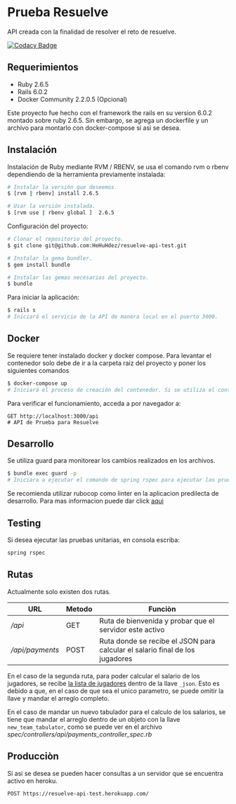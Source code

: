 # Prueba Resuelve

API creada con la finalidad de resolver el reto de resuelve. 

[![Codacy Badge](https://app.codacy.com/project/badge/Grade/db16d8ec9fbd403ea4939f211fef4698)](https://www.codacy.com/manual/HeHuHdez/reto-resuelve?utm_source=github.com&amp;utm_medium=referral&amp;utm_content=HeHuHdez/reto-resuelve&amp;utm_campaign=Badge_Grade)

## Requerimientos

- Ruby 2.6.5
- Rails 6.0.2
- Docker Community 2.2.0.5 (Opcional)

Este proyecto fue hecho con el framework the rails en su version 6.0.2 montado sobre ruby 2.6.5. Sin embargo, se agrega un dockerfile y un archivo para montarlo con docker-compose si asi se desea. 

## Instalación

Instalación de Ruby mediante RVM / RBENV, se usa el comando rvm o rbenv dependiendo de la herramienta previamente instalada:

```bash
# Instalar la versión que deseemos.
$ [rvm | rbenv] install 2.6.5

# Usar la versión instalada.
$ [rvm use | rbenv global ]  2.6.5
```

Configuración del proyecto:

```bash
# Clonar el repositorio del proyecto.
$ git clone git@github.com:HeHuHdez/resuelve-api-test.git

# Instalar la gema bundler.
$ gem install bundle

# Instalar las gemas necesarias del proyecto.
$ bundle
```

Para iniciar la aplicación:

```bash
$ rails s
# Iniciará el servicio de la API de manera local en el puerto 3000. 
```

## Docker

Se requiere tener instalado docker y docker compose. Para levantar el contenedor solo debe de ir a la carpeta raiz del proyecto y poner los siguientes comandos

```bash
$ docker-compose up
# Iniciará el proceso de creación del contenedor. Si se utiliza el contenedor en mas de una ocasion, en automatico se ejecuta el comando de bundle en caso de que haya actualizaciones de las gemas. 
```

Para verificar el funcionamiento, acceda a por navegador a:

```text
GET http://localhost:3000/api
# API de Prueba para Resuelve
```

## Desarrollo

Se utiliza guard para monitorear los cambios realizados en los archivos. 
```bash
$ bundle exec guard -p
# Iniciara a ejecutar el comando de spring rspec para ejecutar las pruebas en automatico de los archivos modificados 
```

Se recomienda utilizar rubocop como linter en la aplicacion predilecta de desarrollo. Para mas informacion puede dar click [aquì](https://rubocop.readthedocs.io/en/stable/integration_with_other_tools/)
## Testing

Si desea ejecutar las pruebas unitarias, en consola escriba:

```bash
spring rspec
```

## Rutas

Actualmente solo existen dos rutas. 

|URL|Metodo|Funciòn|
|---|---|---|
|*/api*|GET| Ruta de bienvenida y probar que el servidor este activo |
|*/api/payments*|POST| Ruta donde se recibe el JSON para calcular el salario final de los jugadores|

En el caso de la segunda ruta, para poder calcular el salario de los jugadores, se recibe [la lista de jugadores](https://github.com/resuelve/prueba-ing-backend#la-prueba) dentro de la llave `_json`. Esto es debido a que, en el caso de que sea el unico parametro, se puede omitir la llave y mandar el arreglo completo. 

En el caso de mandar un nuevo tabulador para el calculo de los salarios, se tiene que mandar el arreglo dentro de un objeto con la llave `new_team_tabulator`, como se puede ver en el archivo *spec/controllers/api/payments_controller_spec.rb*

## Producciòn

Si asi se desea se pueden hacer consultas a un servidor que se encuentra activo en heroku. 

```text
POST https://resuelve-api-test.herokuapp.com/
```
